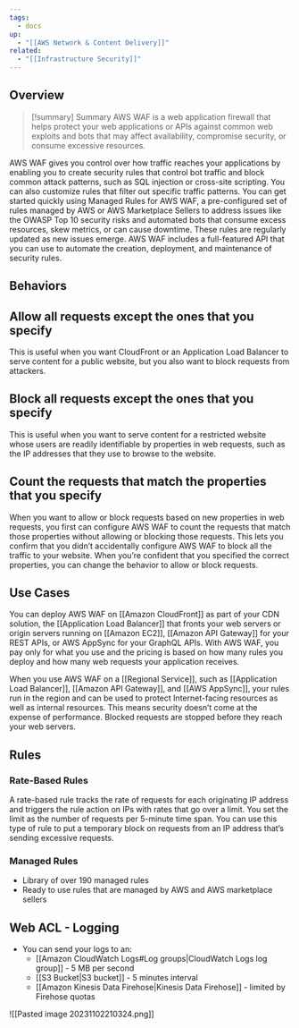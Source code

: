 ```yaml
---
tags:
  - docs
up:
  - "[[AWS Network & Content Delivery]]"
related:
  - "[[Infrastructure Security]]"
---
```

## Overview

>[!summary] Summary
>AWS WAF is a web application firewall that helps protect your web applications or APIs against common web exploits and bots that may affect availability, compromise security, or consume excessive resources. 

AWS WAF gives you control over how traffic reaches your applications by enabling you to create security rules that control bot traffic and block common attack patterns, such as SQL injection or cross-site scripting. You can also customize rules that filter out specific traffic patterns. You can get started quickly using Managed Rules for AWS WAF, a pre-configured set of rules managed by AWS or AWS Marketplace Sellers to address issues like the OWASP Top 10 security risks and automated bots that consume excess resources, skew metrics, or can cause downtime. These rules are regularly updated as new issues emerge. AWS WAF includes a full-featured API that you can use to automate the creation, deployment, and maintenance of security rules.

## Behaviors

## Allow all requests except the ones that you specify
This is useful when you want CloudFront or an Application Load Balancer to serve content for a public website, but you also want to block requests from attackers.

## Block all requests except the ones that you specify
This is useful when you want to serve content for a restricted website whose users are readily identifiable by properties in web requests, such as the IP addresses that they use to browse to the website.

## Count the requests that match the properties that you specify
When you want to allow or block requests based on new properties in web requests, you first can configure AWS WAF to count the requests that match those properties without allowing or blocking those requests. This lets you confirm that you didn’t accidentally configure AWS WAF to block all the traffic to your website. When you’re confident that you specified the correct properties, you can change the behavior to allow or block requests.

## Use Cases

You can deploy AWS WAF on [[Amazon CloudFront]] as part of your CDN solution, the [[Application Load Balancer]] that fronts your web servers or origin servers running on [[Amazon EC2]], [[Amazon API Gateway]] for your REST APIs, or AWS AppSync for your GraphQL APIs. With AWS WAF, you pay only for what you use and the pricing is based on how many rules you deploy and how many web requests your application receives.

When you use AWS WAF on a [[Regional Service]], such as [[Application Load Balancer]], [[Amazon API Gateway]], and [[AWS AppSync]], your rules run in the region and can be used to protect Internet-facing resources as well as internal resources. This means security doesn’t come at the expense of performance. Blocked requests are stopped before they reach your web servers.

## Rules

### Rate-Based Rules 

A rate-based rule tracks the rate of requests for each originating IP address and triggers the rule action on IPs with rates that go over a limit. You set the limit as the number of requests per 5-minute time span. You can use this type of rule to put a temporary block on requests from an IP address that’s sending excessive requests.

### Managed Rules
- Library of over 190 managed rules
- Ready to use rules that are managed by AWS and AWS marketplace sellers


## Web ACL - Logging

- You can send your logs to an:
	- [[Amazon CloudWatch Logs#Log groups|CloudWatch Logs log group]] - 5 MB per second
	- [[S3 Bucket|S3 bucket]] - 5 minutes interval
	- [[Amazon Kinesis Data Firehose|Kinesis Data Firehose]] - limited by Firehose quotas

![[Pasted image 20231102210324.png]]

